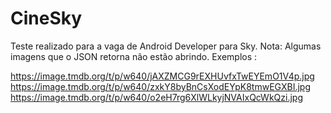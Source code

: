 # CineSky

Teste realizado para a vaga de Android Developer para Sky.
Nota: Algumas imagens que o JSON retorna não estão abrindo. Exemplos : 

https://image.tmdb.org/t/p/w640/jAXZMCG9rEXHUvfxTwEYEmO1V4p.jpg
https://image.tmdb.org/t/p/w640/zxkY8byBnCsXodEYpK8tmwEGXBI.jpg
https://image.tmdb.org/t/p/w640/o2eH7rg6XlWLkyjNVAIxQcWkQzi.jpg